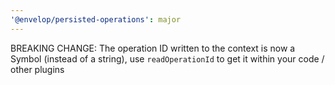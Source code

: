 ```yaml
---
'@envelop/persisted-operations': major
---
```


BREAKING CHANGE: The operation ID written to the context is now a Symbol (instead of a string), use `readOperationId` to get it within your code / other plugins
